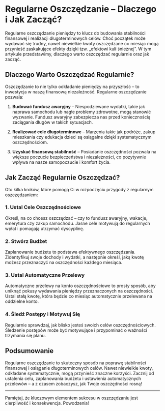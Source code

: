 # Regularne Oszczędzanie – Dlaczego i Jak Zacząć?

Regularne oszczędzanie pieniędzy to klucz do budowania stabilności finansowej i realizacji długoterminowych celów. Choć początek może wydawać się trudny, nawet niewielkie kwoty oszczędzane co miesiąc mogą przynieść zaskakujące efekty dzięki tzw. „efektowi kuli śnieżnej”. W tym artykule przedstawimy, dlaczego warto oszczędzać regularnie oraz jak zacząć.

## Dlaczego Warto Oszczędzać Regularnie?

Oszczędzanie to nie tylko odkładanie pieniędzy na przyszłość – to inwestycja w naszą finansową niezależność. Regularne oszczędzanie pozwala:

1. **Budować fundusz awaryjny** – Niespodziewane wydatki, takie jak naprawa samochodu lub nagłe problemy zdrowotne, mogą stanowić wyzwanie. Fundusz awaryjny zabezpiecza nas przed koniecznością zaciągania długów w takich sytuacjach.

2. **Realizować cele długoterminowe** – Marzenia takie jak podróże, zakup mieszkania czy edukacja dzieci są osiągalne dzięki systematycznym oszczędnościom.

3. **Uzyskać finansową stabilność** – Posiadanie oszczędności pozwala na większe poczucie bezpieczeństwa i niezależności, co pozytywnie wpływa na nasze samopoczucie i komfort życia.

## Jak Zacząć Regularnie Oszczędzać?

Oto kilka kroków, które pomogą Ci w rozpoczęciu przygody z regularnym oszczędzaniem:

### 1. Ustal Cele Oszczędnościowe

Określ, na co chcesz oszczędzać – czy to fundusz awaryjny, wakacje, emerytura czy zakup samochodu. Jasne cele motywują do regularnych wpłat i pomagają utrzymać dyscyplinę.

### 2. Stwórz Budżet

Zaplanowanie budżetu to podstawa efektywnego oszczędzania. Zidentyfikuj swoje dochody i wydatki, a następnie określ, jaką kwotę możesz przeznaczyć na oszczędności każdego miesiąca.

### 3. Ustal Automatyczne Przelewy

Automatyczne przelewy na konto oszczędnościowe to prosty sposób, aby uniknąć pokusy wydawania pieniędzy przeznaczonych na oszczędności. Ustal stałą kwotę, która będzie co miesiąc automatycznie przelewana na oddzielne konto.

### 4. Śledź Postępy i Motywuj Się

Regularnie sprawdzaj, jak blisko jesteś swoich celów oszczędnościowych. Śledzenie postępów może być motywujące i przypominać o ważności trzymania się planu.

## Podsumowanie

Regularne oszczędzanie to skuteczny sposób na poprawę stabilności finansowej i osiąganie długoterminowych celów. Nawet niewielkie kwoty, odkładane systematycznie, mogą przynieść znaczne korzyści. Zacznij od ustalenia celu, zaplanowania budżetu i ustawienia automatycznych przelewów – a z czasem zobaczysz, jak Twoje oszczędności rosną!

---

Pamiętaj, że kluczowym elementem sukcesu w oszczędzaniu jest cierpliwość i konsekwencja. Powodzenia!
